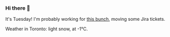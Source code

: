 ### Hi there :wave:

It's Tuesday! I'm probably working for [this bunch](https://github.com/kohofinancial), moving some Jira tickets.

Weather in Toronto: light snow, at -1°C.
